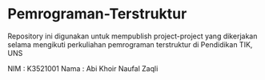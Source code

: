 # Pemrograman-Terstruktur

Repository ini digunakan untuk
mempublish project-project yang 
dikerjakan selama mengikuti 
perkuliahan pemrograman terstruktur
di Pendidikan TIK, UNS

NIM : K3521001
Nama : Abi Khoir Naufal Zaqli
